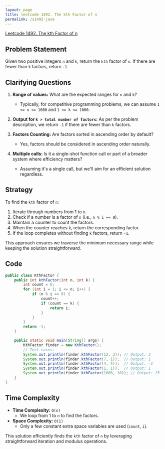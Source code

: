 ```yaml
---
layout: page
title: leetcode 1492. The kth Factor of n
permalink: /s1492-java
---
```

[Leetcode 1492. The kth Factor of n](https://algoadvance.github.io/algoadvance/l1492)
## Problem Statement

Given two positive integers `n` and `k`, return the `kth` factor of `n`. If there are fewer than `k` factors, return `-1`.

## Clarifying Questions

1. **Range of values:** What are the expected ranges for `n` and `k`?
   - Typically, for competitive programming problems, we can assume `1 <= n <= 1000` and `1 <= k <= 1000`.

2. **Output for `k > total number of factors`:** As per the problem description, we return `-1` if there are fewer than `k` factors.

3. **Factors Counting:** Are factors sorted in ascending order by default?
   - Yes, factors should be considered in ascending order naturally.

4. **Multiple calls:** Is it a single-shot function call or part of a broader system where efficiency matters?
   - Assuming it's a single call, but we'll aim for an efficient solution regardless.

## Strategy

To find the `kth` factor of `n`:
1. Iterate through numbers from 1 to `n`.
2. Check if a number is a factor of `n` (i.e., `n % i == 0`).
3. Maintain a counter to count the factors.
4. When the counter reaches `k`, return the corresponding factor.
5. If the loop completes without finding `k` factors, return `-1`.

This approach ensures we traverse the minimum necessary range while keeping the solution straightforward.

## Code

```java
public class KthFactor {
    public int kthFactor(int n, int k) {
        int count = 0;
        for (int i = 1; i <= n; i++) {
            if (n % i == 0) {
                count++;
                if (count == k) {
                    return i;
                }
            }
        }
        return -1;
    }

    public static void main(String[] args) {
        KthFactor finder = new KthFactor();
        // Test cases:
        System.out.println(finder.kthFactor(12, 3)); // Output: 3
        System.out.println(finder.kthFactor(7, 1));  // Output: 1
        System.out.println(finder.kthFactor(4, 4));  // Output: -1
        System.out.println(finder.kthFactor(1, 1));  // Output: 1
        System.out.println(finder.kthFactor(1000, 10)); // Output: 25
    }
}
```

## Time Complexity

- **Time Complexity:** `O(n)`
  - We loop from 1 to `n` to find the factors.
- **Space Complexity:** `O(1)`
  - Only a few constant extra space variables are used (`count`, `i`).

This solution efficiently finds the `kth` factor of `n` by leveraging straightforward iteration and modulus operations.